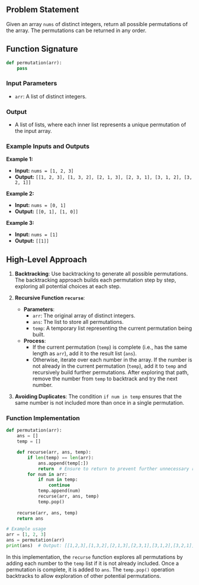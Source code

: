 ## Problem Statement

Given an array `nums` of distinct integers, return all possible permutations of the array. The permutations can be returned in any order.

## Function Signature

```python
def permutation(arr):
    pass
```

### Input Parameters

- `arr`: A list of distinct integers.

### Output

- A list of lists, where each inner list represents a unique permutation of the input array.

### Example Inputs and Outputs

**Example 1:**

- **Input:** `nums = [1, 2, 3]`
- **Output:** `[[1, 2, 3], [1, 3, 2], [2, 1, 3], [2, 3, 1], [3, 1, 2], [3, 2, 1]]`

**Example 2:**

- **Input:** `nums = [0, 1]`
- **Output:** `[[0, 1], [1, 0]]`

**Example 3:**

- **Input:** `nums = [1]`
- **Output:** `[[1]]`

## High-Level Approach

1. **Backtracking**: Use backtracking to generate all possible permutations. The backtracking approach builds each permutation step by step, exploring all potential choices at each step.

2. **Recursive Function `recurse`**:
    - **Parameters**:
      - `arr`: The original array of distinct integers.
      - `ans`: The list to store all permutations.
      - `temp`: A temporary list representing the current permutation being built.
    - **Process**:
      - If the current permutation (`temp`) is complete (i.e., has the same length as `arr`), add it to the result list (`ans`).
      - Otherwise, iterate over each number in the array. If the number is not already in the current permutation (`temp`), add it to `temp` and recursively build further permutations. After exploring that path, remove the number from `temp` to backtrack and try the next number.

3. **Avoiding Duplicates**: The condition `if num in temp` ensures that the same number is not included more than once in a single permutation.

### Function Implementation

```python
def permutation(arr):
    ans = []
    temp = []

    def recurse(arr, ans, temp):
        if len(temp) == len(arr):
            ans.append(temp[:])
            return  # Ensure to return to prevent further unnecessary recursion
        for num in arr:
            if num in temp:
                continue
            temp.append(num)
            recurse(arr, ans, temp)
            temp.pop()
            
    recurse(arr, ans, temp)
    return ans

# Example usage
arr = [1, 2, 3]
ans = permutation(arr)
print(ans)  # Output: [[1,2,3],[1,3,2],[2,1,3],[2,3,1],[3,1,2],[3,2,1]]
```

In this implementation, the `recurse` function explores all permutations by adding each number to the `temp` list if it is not already included. Once a permutation is complete, it is added to `ans`. The `temp.pop()` operation backtracks to allow exploration of other potential permutations.
